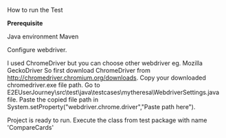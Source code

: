 How to run the Test

**Prerequisite**

Java environment
Maven


Configure webdriver.

I used ChromeDriver but you can choose other webdriver eg. Mozilla GeckoDriver
So first download ChromeDriver from http://chromedriver.chromium.org/downloads.
Copy your downloaded chromedriver.exe file path.
Go to E2EUserJourney\src\test\java\testcases\mytheresa\WebdriverSettings.java file.
Paste the copied file path in System.setProperty("webdriver.chrome.driver","Paste path here").

Project is ready to run. Execute the class from test package with name 'CompareCards'
